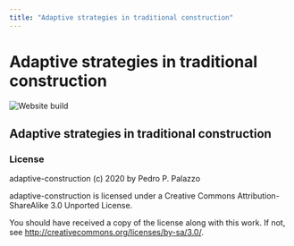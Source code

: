 ```yaml
---
title: "Adaptive strategies in traditional construction"
---
```


# Adaptive strategies in traditional construction

![Website build](https://github.com/dmcpatrimonio/adaptive-construction/workflows/Website%20build/badge.svg)

## Adaptive strategies in traditional construction

### License

adaptive-construction (c) 2020 by Pedro P. Palazzo

adaptive-construction is licensed under a
Creative Commons Attribution-ShareAlike 3.0 Unported License.

You should have received a copy of the license along with this
work. If not, see <http://creativecommons.org/licenses/by-sa/3.0/>.
